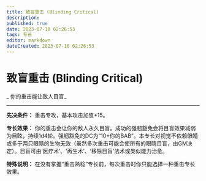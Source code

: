 ```yaml
---
title: 致盲重击 (Blinding Critical)
description: 
published: true
date: 2023-07-10 02:26:53
tags: 专长
editor: markdown
dateCreated: 2023-07-10 02:26:53
---
```


# 致盲重击 (Blinding Critical)

_ 你的重击能让敌人目盲_

* * *

**先决条件：** 重击专攻，基本攻击加值+15。

**专长效果：**
你的重击会让你的敌人永久目盲。成功的强韧豁免会将目盲效果减弱为目眩，持续1d4轮。强韧豁免的DC为“10+你的BAB”。本专长对视觉不依赖眼睛或多于两只眼睛的生物无效（虽然多次重击可能会使所有的眼睛目盲，由GM决定）。目盲可由‘医疗术’、‘再生术’、‘移除目盲’法术或类似能力治愈。

**特殊说明：** 在没有掌握“重击熟稔”专长前，每次重击时你只能选择一种重击专长效果。

